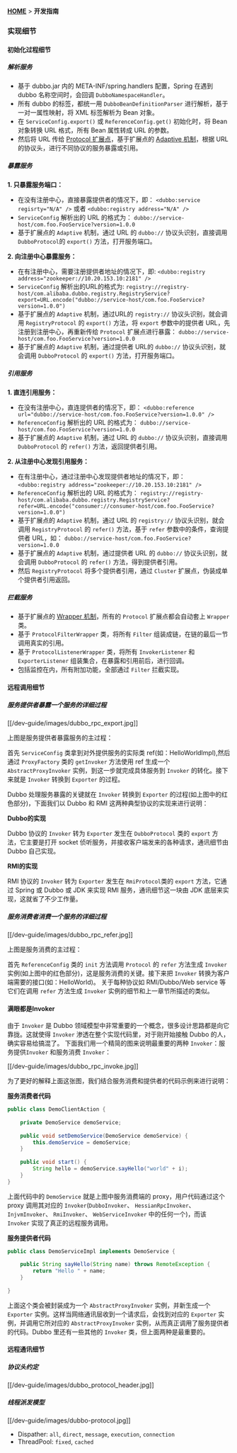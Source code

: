 [**HOME**](Home) > **开发指南**

### 实现细节

#### 初始化过程细节

##### 解析服务

* 基于 dubbo.jar 内的 META-INF/spring.handlers 配置，Spring 在遇到 dubbo 名称空间时，会回调 `DubboNamespaceHandler`。
* 所有 dubbo 的标签，都统一用 `DubboBeanDefinitionParser` 进行解析，基于一对一属性映射，将 XML 标签解析为 Bean 对象。
* 在 `ServiceConfig.export()` 或 `ReferenceConfig.get()` 初始化时，将 Bean 对象转换 URL 格式，所有 Bean 属性转成 URL 的参数。
* 然后将 URL 传给 [Protocol 扩展点](dev-guide-spi-reference-manual#协议扩展)，基于扩展点的 [Adaptive 机制](dev-guide-extensions-discovery#扩展点自适应)，根据 URL 的协议头，进行不同协议的服务暴露或引用。

##### 暴露服务

**1. 只暴露服务端口：**

* 在没有注册中心，直接暴露提供者的情况下，即：
`<dubbo:service regisrty="N/A" />` 或者 `<dubbo:registry address="N/A" />`
* `ServiceConfig` 解析出的 URL 的格式为：
`dubbo://service-host/com.foo.FooService?version=1.0.0`
* 基于扩展点的 `Adaptive` 机制，通过 URL 的 `dubbo://` 协议头识别，直接调用 `DubboProtocol`的 `export()` 方法，打开服务端口。

**2. 向注册中心暴露服务：**

* 在有注册中心，需要注册提供者地址的情况下，即: `<dubbo:registry address="zookeeper://10.20.153.10:2181" />`
* `ServiceConfig` 解析出的URL的格式为: `registry://registry-host/com.alibaba.dubbo.registry.RegistryService?export=URL.encode("dubbo://service-host/com.foo.FooService?version=1.0.0")`
* 基于扩展点的 `Adaptive` 机制，通过URL的 `registry://` 协议头识别，就会调用 `RegistryProtocol` 的 `export()` 方法，将 `export` 参数中的提供者 URL，先注册到注册中心，再重新传给 `Protocol` 扩展点进行暴露：
`dubbo://service-host/com.foo.FooService?version=1.0.0`
* 基于扩展点的 `Adaptive` 机制，通过提供者 URL的 `dubbo://` 协议头识别，就会调用 `DubboProtocol` 的 `export()` 方法，打开服务端口。

##### 引用服务

**1. 直连引用服务：**

* 在没有注册中心，直连提供者的情况下，即：
`<dubbo:reference url="dubbo://service-host/com.foo.FooService?version=1.0.0" />`
* `ReferenceConfig` 解析出的 URL 的格式为：
`dubbo://service-host/com.foo.FooService?version=1.0.0`
* 基于扩展点的 `Adaptive` 机制，通过 URL 的 `dubbo://` 协议头识别，直接调用 `DubboProtocol` 的 `refer()` 方法，返回提供者引用。

**2. 从注册中心发现引用服务：**

* 在有注册中心，通过注册中心发现提供者地址的情况下，即：
`<dubbo:registry address="zookeeper://10.20.153.10:2181" />`
* `ReferenceConfig` 解析出的 URL 的格式为：
`registry://registry-host/com.alibaba.dubbo.registry.RegistryService?refer=URL.encode("consumer://consumer-host/com.foo.FooService?version=1.0.0")`
* 基于扩展点的 `Adaptive` 机制，通过 URL 的 `registry://` 协议头识别，就会调用 `RegistryProtocol` 的 `refer()` 方法，基于 `refer` 参数中的条件，查询提供者 URL，如：
`dubbo://service-host/com.foo.FooService?version=1.0.0`
* 基于扩展点的 `Adaptive` 机制，通过提供者 URL 的 `dubbo://` 协议头识别，就会调用 `DubboProtocol` 的 `refer()` 方法，得到提供者引用。
* 然后 `RegistryProtocol` 将多个提供者引用，通过 `Cluster` 扩展点，伪装成单个提供者引用返回。

##### 拦截服务

* 基于扩展点的 [Wrapper 机制](dev-guide-extensions-discovery#扩展点自动包装)，所有的 `Protocol` 扩展点都会自动套上 `Wrapper` 类。
* 基于 `ProtocolFilterWrapper` 类，将所有 `Filter` 组装成链，在链的最后一节调用真实的引用。
* 基于 `ProtocolListenerWrapper` 类，将所有 `InvokerListener` 和 `ExporterListener` 组装集合，在暴露和引用前后，进行回调。
* 包括监控在内，所有附加功能，全部通过 `Filter` 拦截实现。

#### 远程调用细节

##### 服务提供者暴露一个服务的详细过程

[[/dev-guide/images/dubbo_rpc_export.jpg]]

上图是服务提供者暴露服务的主过程：

首先 `ServiceConfig` 类拿到对外提供服务的实际类 ref(如：HelloWorldImpl),然后通过 `ProxyFactory` 类的 `getInvoker` 方法使用 ref 生成一个 `AbstractProxyInvoker` 实例，到这一步就完成具体服务到 `Invoker` 的转化。接下来就是 `Invoker` 转换到 `Exporter` 的过程。

Dubbo 处理服务暴露的关键就在 `Invoker` 转换到 `Exporter` 的过程(如上图中的红色部分)，下面我们以 Dubbo 和 RMI 这两种典型协议的实现来进行说明：

**Dubbo的实现**

Dubbo 协议的 `Invoker` 转为 `Exporter` 发生在 `DubboProtocol` 类的 `export` 方法，它主要是打开 socket 侦听服务，并接收客户端发来的各种请求，通讯细节由 Dubbo 自己实现。

**RMI的实现**

RMI 协议的 `Invoker` 转为 `Exporter` 发生在 `RmiProtocol`类的 `export` 方法，它通过 Spring 或 Dubbo 或 JDK 来实现 RMI 服务，通讯细节这一块由 JDK 底层来实现，这就省了不少工作量。

##### 服务消费者消费一个服务的详细过程

[[/dev-guide/images/dubbo_rpc_refer.jpg]]

上图是服务消费的主过程：

首先 `ReferenceConfig` 类的 `init` 方法调用 `Protocol` 的 `refer` 方法生成 `Invoker` 实例(如上图中的红色部分)，这是服务消费的关键。接下来把 `Invoker` 转换为客户端需要的接口(如：HelloWorld)。
关于每种协议如 RMI/Dubbo/Web service 等它们在调用 `refer` 方法生成 `Invoker` 实例的细节和上一章节所描述的类似。

#### 满眼都是Invoker

由于 `Invoker` 是 Dubbo 领域模型中非常重要的一个概念，很多设计思路都是向它靠拢。这就使得 `Invoker` 渗透在整个实现代码里，对于刚开始接触 Dubbo 的人，确实容易给搞混了。
下面我们用一个精简的图来说明最重要的两种 `Invoker`：服务提供`Invoker` 和服务消费 `Invoker`：

[[/dev-guide/images/dubbo_rpc_invoke.jpg]]

为了更好的解释上面这张图，我们结合服务消费和提供者的代码示例来进行说明：

**服务消费者代码**

```java
public class DemoClientAction {
 
    private DemoService demoService;
 
    public void setDemoService(DemoService demoService) {
        this.demoService = demoService;
    }
 
    public void start() {
        String hello = demoService.sayHello("world" + i);
    }
}
```

上面代码中的 `DemoService` 就是上图中服务消费端的 proxy，用户代码通过这个 proxy 调用其对应的 `Invoker`(`DubboInvoker`、 `HessianRpcInvoker`、 `InjvmInvoker`、 `RmiInvoker`、 `WebServiceInvoker` 中的任何一个)，而该 `Invoker` 实现了真正的远程服务调用。

**服务提供者代码**

```java
public class DemoServiceImpl implements DemoService {
 
    public String sayHello(String name) throws RemoteException {
        return "Hello " + name;
    }
 
}
```

上面这个类会被封装成为一个 `AbstractProxyInvoker` 实例，并新生成一个 `Exporter` 实例。这样当网络通讯层收到一个请求后，会找到对应的 `Exporter` 实例，并调用它所对应的 `AbstractProxyInvoker` 实例，从而真正调用了服务提供者的代码。Dubbo 里还有一些其他的 `Invoker` 类，但上面两种是最重要的。

#### 远程通讯细节

##### 协议头约定

[[/dev-guide/images/dubbo_protocol_header.jpg]]

##### 线程派发模型

[[/dev-guide/images/dubbo-protocol.jpg]]

* Dispather: `all`, `direct`, `message`, `execution`, `connection`
* ThreadPool: `fixed`, `cached`






